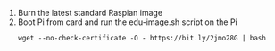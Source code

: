 1. Burn the latest standard Raspian image
1. Boot Pi from card and run the edu-image.sh script on the Pi
    ```
    wget --no-check-certificate -O - https://bit.ly/2jmo28G | bash
    ```
